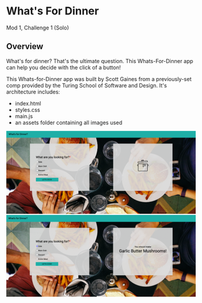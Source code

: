 # What's For Dinner
Mod 1, Challenge 1 (Solo)

## Overview
What's for dinner? That's the ultimate question. This Whats-For-Dinner app can help you decide with the click of a button!

This Whats-for-Dinner app was built by Scott Gaines from a previously-set comp provided by the Turing School of Software and Design. It's architecture includes:
* index.html
* styles.css
* main.js
* an assets folder containing all images used

![Preview Image](assets/whats-for-dinner-screenshot.png)
![Preview Image](assets/whats-for-dinner-usability.png)
